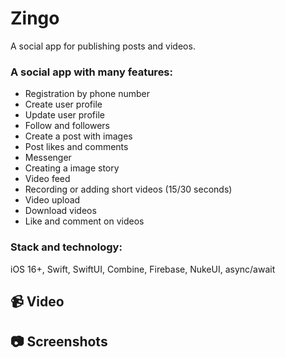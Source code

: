 # Zingo

A social app for publishing posts and videos.



### A social app with many features:

- Registration by phone number
- Create user profile
- Update user profile
- Follow and followers
- Create a post with images
- Post likes and comments
- Messenger
- Creating a image story
- Video feed
- Recording or adding short videos (15/30 seconds)
- Video upload
- Download videos
- Like and comment on videos



### Stack and technology:

iOS 16+, Swift, SwiftUI, Combine, Firebase, NukeUI, async/await


## 📹 Video 


## 📷 Screenshots 
